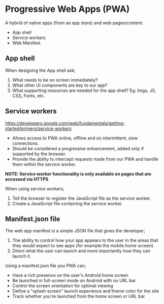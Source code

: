 # Progressive Web Apps (PWA)

A hybrid of native apps (from an app store) and web pages/content.

- App shell
- Service workers
- Web Manifest

## App shell

When designing the App shell ask;

1. What needs to be on screen immediately?
2. What other UI components are key to our app?
3. What supporting resources are needed for the app shell? Eg: Imgs, JS, CSS, Fonts, etc.

## Service workers

https://developers.google.com/web/fundamentals/getting-started/primers/service-workers

* Allows access to PWA online, offline and on intermittent, slow connections.
* Should be considered a progressive enhancement, added only if supported by the browser.
* Provide the ability to intercept requests made from our PWA and handle them within the service worker.

**NOTE: Service worker functionality is only available on pages that are accessed via HTTPS**

When using service workers;

1. Tell the browser to register the JavaScript file as the service worker.
2. Create a JavaScript file containing the service worker.

## Manifest.json file

The web app manifest is a simple JSON file that gives the developer;

1. The ability to control how your app appears to the user in the areas that they would expect to see apps (for example the mobile home screen)
2. Direct what the user can launch and more importantly how they can launch it.

Using a manifest.json file you PWA can;

* Have a rich presence on the user's Android home screen
* Be launched in full-screen mode on Android with no URL bar
* Control the screen orientation for optimal viewing
* Define a "splash screen" launch experience and theme color for the site
* Track whether you're launched from the home screen or URL bar
